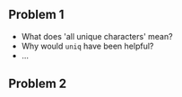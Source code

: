 ## Problem 1

* What does 'all unique characters' mean?
* Why would `uniq` have been helpful?
* ...

## Problem 2